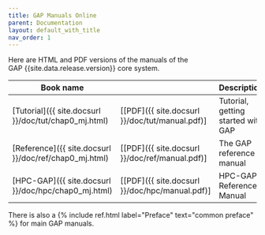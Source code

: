 ```yaml
---
title: GAP Manuals Online
parent: Documentation
layout: default_with_title
nav_order: 1
---
```





Here are HTML and PDF versions of the manuals of the 
GAP&nbsp;{{site.data.release.version}} core system.

| Book name   |             | Description   |
| ----------- | ----------- |-----------    |
| [Tutorial]({{ site.docsurl }}/doc/tut/chap0_mj.html) | [[PDF]({{ site.docsurl }}/doc/tut/manual.pdf)] | Tutorial, getting started with GAP |
| [Reference]({{ site.docsurl }}/doc/ref/chap0_mj.html) | [[PDF]({{ site.docsurl }}/doc/ref/manual.pdf)] | The GAP reference manual |
| [HPC-GAP]({{ site.docsurl }}/doc/hpc/chap0_mj.html) | [[PDF]({{ site.docsurl }}/doc/hpc/manual.pdf)] | HPC-GAP Reference Manual |

There is also a {% include ref.html label="Preface" text="common&nbsp;preface" %} 
for main GAP manuals.
